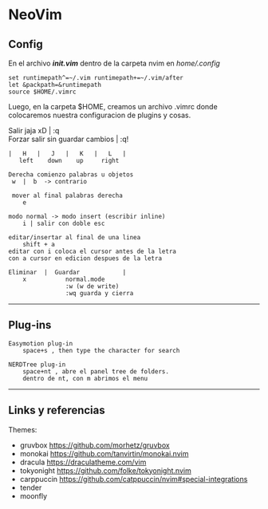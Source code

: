 #	NeoVim 

## **Config**

En el archivo ***init.vim*** dentro de la carpeta nvim en *home/.config*  

	set runtimepath^=~/.vim runtimepath+=~/.vim/after  
	let &packpath=&runtimepath  
	source $HOME/.vimrc  
  
Luego, en la carpeta $HOME, creamos un archivo .vimrc donde colocaremos
nuestra configuracion de plugins y cosas.

Salir jaja xD | :q   
Forzar salir sin guardar cambios | :q!  

```
|	H 	|  	J 	| 	K	|	L 	|
   left	   down	   up	  right 

Derecha comienzo palabras u objetos
 w 	|  b  -> contrario 

 mover al final palabras derecha
 	e 	

modo normal -> modo insert (escribir inline)
	i | salir con doble esc

editar/insertar al final de una linea
	shift + a 
editar con i coloca el cursor antes de la letra
con a cursor en edicion despues de la letra

Eliminar  |  Guardar			|   
	x 			normal.mode
				:w (w de write)
				:wq guarda y cierra
```
<hr>

## **Plug-ins**
```
Easymotion plug-in
	space+s , then type the character for search

NERDTree plug-in
	space+nt , abre el panel tree de folders.
	dentro de nt, con m abrimos el menu
```

<hr>

## **Links y referencias**

Themes:   
* gruvbox https://github.com/morhetz/gruvbox
* monokai https://github.com/tanvirtin/monokai.nvim
* dracula https://draculatheme.com/vim
* tokyonight https://github.com/folke/tokyonight.nvim
* carppuccin https://github.com/catppuccin/nvim#special-integrations
* tender 
* moonfly 